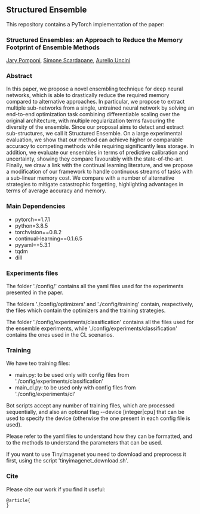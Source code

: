 ## Structured Ensemble

This repository contains a PyTorch implementation of the paper: 

### Structured Ensembles: an Approach to Reduce the Memory Footprint of Ensemble Methods
<!--[Structured Ensembles: an Approach to Reduce the Memory Footprint of Ensemble Methods]()\ -->
[Jary Pomponi](https://www.semanticscholar.org/author/Jary-Pomponi/1387980523), [Simone Scardapane](http://ispac.diet.uniroma1.it/scardapane/), [Aurelio Uncini](http://www.uncini.com/)

### Abstract
In this paper, we propose a novel ensembling technique for deep neural networks, which is able to drastically reduce the
required memory compared to alternative approaches. In particular, we propose to extract multiple sub-networks from a single,
untrained neural network by solving an end-to-end optimization task combining differentiable scaling over the original architecture, with
multiple regularization terms favouring the diversity of the ensemble. Since our proposal aims to detect and extract sub-structures, we
call it Structured Ensemble. On a large experimental evaluation, we show that our method can achieve higher or comparable
accuracy to competing methods while requiring significantly less storage. In addition, we evaluate our ensembles in terms of predictive
calibration and uncertainty, showing they compare favourably with the state-of-the-art. Finally, we draw a link with the continual learning
literature, and we propose a modification of our framework to handle continuous streams of tasks with a sub-linear memory cost. We
compare with a number of alternative strategies to mitigate catastrophic forgetting, highlighting advantages in terms of average
accuracy and memory.

### Main Dependencies
* pytorch==1.7.1
* python=3.8.5
* torchvision==0.8.2
* continual-learning==0.1.6.5
* pyyaml==5.3.1
* tqdm
* dill 
  
### Experiments files
The folder './config/' contains all the yaml files used for the experiments presented in the paper. 

The folders './config/optimizers' and './config/training' contain, respectively, the files which contain the optimizers and the training strategies. 

The folder './config/experiments/classification' contains all the files used for the ensemble experiments, while './config/experiments/classification' contains the ones used in the CL scenarios.

### Training
We have teo training files:

* main.py: to be used only with config files from './config/experiments/classification'
* main_cl.py: to be used only with config files from './config/experiments/cl'

Bot scripts accept any number of training files, which are processed sequentially, and also an optional flag --device [integer|cpu] that can be used to specify the device (otherwise the one present in each config file is used).

Please refer to the yaml files to understand how they can be formatted, and to the methods to understand the parameters that can be used.

If you want to use TinyImagenet you need to download and preprocess it first, using the script 'tinyimagenet_download.sh'.

### Cite

Please cite our work if you find it useful:

```
@article{
}
```